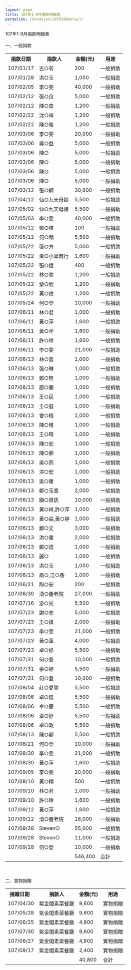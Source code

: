 ```yaml
---
layout: page
title: 107年1-9月捐款明細表
permalink: /donation/1070109detail/
---
```

107年1-9月捐款明細表
<br/><br/>
一、一般捐款
<br/>
<table class="tg">
  <tr>
    <th class="tg-0lax">捐款日期</th>
    <th class="tg-0lax">捐款人</th>
    <th class="tg-0lax">金額(元)</th>
    <th class="tg-0lax">用途</th>
  </tr>
  <tr>
    <td class="tg-0lax">107/01/17</td>
    <td class="tg-0lax">古○苓</td>
    <td class="tg-0lax">200</td>
    <td class="tg-0lax">一般捐助</td>
  </tr>
  <tr>
    <td class="tg-0lax">107/01/28</td>
    <td class="tg-0lax">洪○玉</td>
    <td class="tg-0lax">1,000</td>
    <td class="tg-0lax">一般捐助</td>
  </tr>
  <tr>
    <td class="tg-0lax">107/02/05</td>
    <td class="tg-0lax">李○雯</td>
    <td class="tg-0lax">40,000</td>
    <td class="tg-0lax">一般捐助</td>
  </tr>
  <tr>
    <td class="tg-0lax">107/02/12</td>
    <td class="tg-0lax">張○良</td>
    <td class="tg-0lax">5,000</td>
    <td class="tg-0lax">一般捐助</td>
  </tr>
  <tr>
    <td class="tg-0lax">107/02/12</td>
    <td class="tg-0lax">陳○章</td>
    <td class="tg-0lax">1,200</td>
    <td class="tg-0lax">一般捐助</td>
  </tr>
  <tr>
    <td class="tg-0lax">107/02/22</td>
    <td class="tg-0lax">沈○祥</td>
    <td class="tg-0lax">1,200</td>
    <td class="tg-0lax">一般捐助</td>
  </tr>
  <tr>
    <td class="tg-0lax">107/02/22</td>
    <td class="tg-0lax">陳○隆</td>
    <td class="tg-0lax">1,200</td>
    <td class="tg-0lax">一般捐助</td>
  </tr>
  <tr>
    <td class="tg-0lax">107/03/06</td>
    <td class="tg-0lax">李○雯</td>
    <td class="tg-0lax">20,000</td>
    <td class="tg-0lax">一般捐助</td>
  </tr>
  <tr>
    <td class="tg-0lax">107/03/06</td>
    <td class="tg-0lax">吳○益</td>
    <td class="tg-0lax">5,000</td>
    <td class="tg-0lax">一般捐助</td>
  </tr>
  <tr>
    <td class="tg-0lax">107/03/06</td>
    <td class="tg-0lax">陳○</td>
    <td class="tg-0lax">5,000</td>
    <td class="tg-0lax">一般捐助</td>
  </tr>
  <tr>
    <td class="tg-0lax">107/03/06</td>
    <td class="tg-0lax">陳○</td>
    <td class="tg-0lax">5,000</td>
    <td class="tg-0lax">一般捐助</td>
  </tr>
  <tr>
    <td class="tg-0lax">107/03/06</td>
    <td class="tg-0lax">陳○</td>
    <td class="tg-0lax">5,000</td>
    <td class="tg-0lax">一般捐助</td>
  </tr>
  <tr>
    <td class="tg-0lax">107/03/06</td>
    <td class="tg-0lax">陳○</td>
    <td class="tg-0lax">5,000</td>
    <td class="tg-0lax">一般捐助</td>
  </tr>
  <tr>
    <td class="tg-0lax">107/03/12</td>
    <td class="tg-0lax">張○綢</td>
    <td class="tg-0lax">30,600</td>
    <td class="tg-0lax">一般捐助</td>
  </tr>
  <tr>
    <td class="tg-0lax">107/04/12</td>
    <td class="tg-0lax">仙○九天母娘</td>
    <td class="tg-0lax">5,500</td>
    <td class="tg-0lax">一般捐助</td>
  </tr>
  <tr>
    <td class="tg-0lax">107/05/02</td>
    <td class="tg-0lax">仙○九天母娘</td>
    <td class="tg-0lax">5,500</td>
    <td class="tg-0lax">一般捐助</td>
  </tr>
  <tr>
    <td class="tg-0lax">107/05/03</td>
    <td class="tg-0lax">李○雯</td>
    <td class="tg-0lax">40,000</td>
    <td class="tg-0lax">一般捐助</td>
  </tr>
  <tr>
    <td class="tg-0lax">107/05/12</td>
    <td class="tg-0lax">鄭○峻</td>
    <td class="tg-0lax">100</td>
    <td class="tg-0lax">一般捐助</td>
  </tr>
  <tr>
    <td class="tg-0lax">107/05/12</td>
    <td class="tg-0lax">何○頤</td>
    <td class="tg-0lax">5,500</td>
    <td class="tg-0lax">一般捐助</td>
  </tr>
  <tr>
    <td class="tg-0lax">107/05/22</td>
    <td class="tg-0lax">張○方</td>
    <td class="tg-0lax">5,000</td>
    <td class="tg-0lax">一般捐助</td>
  </tr>
  <tr>
    <td class="tg-0lax">107/05/22</td>
    <td class="tg-0lax">棗○小翠商行</td>
    <td class="tg-0lax">1,600</td>
    <td class="tg-0lax">一般捐助</td>
  </tr>
  <tr>
    <td class="tg-0lax">107/05/22</td>
    <td class="tg-0lax">張○娥</td>
    <td class="tg-0lax">400</td>
    <td class="tg-0lax">一般捐助</td>
  </tr>
  <tr>
    <td class="tg-0lax">107/05/22</td>
    <td class="tg-0lax">林○雲</td>
    <td class="tg-0lax">1,200</td>
    <td class="tg-0lax">一般捐助</td>
  </tr>
  <tr>
    <td class="tg-0lax">107/05/22</td>
    <td class="tg-0lax">蔡○欣</td>
    <td class="tg-0lax">1,200</td>
    <td class="tg-0lax">一般捐助</td>
  </tr>
  <tr>
    <td class="tg-0lax">107/05/22</td>
    <td class="tg-0lax">黃○德</td>
    <td class="tg-0lax">1,200</td>
    <td class="tg-0lax">一般捐助</td>
  </tr>
  <tr>
    <td class="tg-0lax">107/05/24</td>
    <td class="tg-0lax">何○登</td>
    <td class="tg-0lax">10,000</td>
    <td class="tg-0lax">一般捐助</td>
  </tr>
  <tr>
    <td class="tg-0lax">107/06/11</td>
    <td class="tg-0lax">林○君</td>
    <td class="tg-0lax">1,000</td>
    <td class="tg-0lax">一般捐助</td>
  </tr>
  <tr>
    <td class="tg-0lax">107/06/11</td>
    <td class="tg-0lax">黃○萍</td>
    <td class="tg-0lax">1,600</td>
    <td class="tg-0lax">一般捐助</td>
  </tr>
  <tr>
    <td class="tg-0lax">107/06/11</td>
    <td class="tg-0lax">黃○萍</td>
    <td class="tg-0lax">1,600</td>
    <td class="tg-0lax">一般捐助</td>
  </tr>
  <tr>
    <td class="tg-0lax">107/06/11</td>
    <td class="tg-0lax">許○玲</td>
    <td class="tg-0lax">1,600</td>
    <td class="tg-0lax">一般捐助</td>
  </tr>
  <tr>
    <td class="tg-0lax">107/06/11</td>
    <td class="tg-0lax">李○雯</td>
    <td class="tg-0lax">21,000</td>
    <td class="tg-0lax">一般捐助</td>
  </tr>
  <tr>
    <td class="tg-0lax">107/06/13</td>
    <td class="tg-0lax">林○雲</td>
    <td class="tg-0lax">1,000</td>
    <td class="tg-0lax">一般捐助</td>
  </tr>
  <tr>
    <td class="tg-0lax">107/06/13</td>
    <td class="tg-0lax">張○琳</td>
    <td class="tg-0lax">1,000</td>
    <td class="tg-0lax">一般捐助</td>
  </tr>
  <tr>
    <td class="tg-0lax">107/06/13</td>
    <td class="tg-0lax">鄭○智</td>
    <td class="tg-0lax">1,000</td>
    <td class="tg-0lax">一般捐助</td>
  </tr>
  <tr>
    <td class="tg-0lax">107/06/13</td>
    <td class="tg-0lax">鄒○蘭</td>
    <td class="tg-0lax">1,000</td>
    <td class="tg-0lax">一般捐助</td>
  </tr>
  <tr>
    <td class="tg-0lax">107/06/13</td>
    <td class="tg-0lax">王○民</td>
    <td class="tg-0lax">1,000</td>
    <td class="tg-0lax">一般捐助</td>
  </tr>
  <tr>
    <td class="tg-0lax">107/06/13</td>
    <td class="tg-0lax">王○庭</td>
    <td class="tg-0lax">1,000</td>
    <td class="tg-0lax">一般捐助</td>
  </tr>
  <tr>
    <td class="tg-0lax">107/06/13</td>
    <td class="tg-0lax">曾○梅</td>
    <td class="tg-0lax">1,000</td>
    <td class="tg-0lax">一般捐助</td>
  </tr>
  <tr>
    <td class="tg-0lax">107/06/13</td>
    <td class="tg-0lax">陳○堆</td>
    <td class="tg-0lax">1,000</td>
    <td class="tg-0lax">一般捐助</td>
  </tr>
  <tr>
    <td class="tg-0lax">107/06/13</td>
    <td class="tg-0lax">王○時</td>
    <td class="tg-0lax">1,000</td>
    <td class="tg-0lax">一般捐助</td>
  </tr>
  <tr>
    <td class="tg-0lax">107/06/13</td>
    <td class="tg-0lax">陳○宏</td>
    <td class="tg-0lax">1,000</td>
    <td class="tg-0lax">一般捐助</td>
  </tr>
  <tr>
    <td class="tg-0lax">107/06/13</td>
    <td class="tg-0lax">陳○卿</td>
    <td class="tg-0lax">1,000</td>
    <td class="tg-0lax">一般捐助</td>
  </tr>
  <tr>
    <td class="tg-0lax">107/06/13</td>
    <td class="tg-0lax">吳○燕</td>
    <td class="tg-0lax">1,000</td>
    <td class="tg-0lax">一般捐助</td>
  </tr>
  <tr>
    <td class="tg-0lax">107/06/13</td>
    <td class="tg-0lax">洪○宏</td>
    <td class="tg-0lax">1,000</td>
    <td class="tg-0lax">一般捐助</td>
  </tr>
  <tr>
    <td class="tg-0lax">107/06/13</td>
    <td class="tg-0lax">吳○暖</td>
    <td class="tg-0lax">1,000</td>
    <td class="tg-0lax">一般捐助</td>
  </tr>
  <tr>
    <td class="tg-0lax">107/06/13</td>
    <td class="tg-0lax">鄭○玉香</td>
    <td class="tg-0lax">2,000</td>
    <td class="tg-0lax">一般捐助</td>
  </tr>
  <tr>
    <td class="tg-0lax">107/06/13</td>
    <td class="tg-0lax">顯○資訊</td>
    <td class="tg-0lax">10,000</td>
    <td class="tg-0lax">一般捐助</td>
  </tr>
  <tr>
    <td class="tg-0lax">107/06/13</td>
    <td class="tg-0lax">黃○祥,許○萍</td>
    <td class="tg-0lax">1,000</td>
    <td class="tg-0lax">一般捐助</td>
  </tr>
  <tr>
    <td class="tg-0lax">107/06/13</td>
    <td class="tg-0lax">黃○益,黃○婷</td>
    <td class="tg-0lax">1,000</td>
    <td class="tg-0lax">一般捐助</td>
  </tr>
  <tr>
    <td class="tg-0lax">107/06/13</td>
    <td class="tg-0lax">鄭○文</td>
    <td class="tg-0lax">3,000</td>
    <td class="tg-0lax">一般捐助</td>
  </tr>
  <tr>
    <td class="tg-0lax">107/06/13</td>
    <td class="tg-0lax">洪○書</td>
    <td class="tg-0lax">2,000</td>
    <td class="tg-0lax">一般捐助</td>
  </tr>
  <tr>
    <td class="tg-0lax">107/06/13</td>
    <td class="tg-0lax">鄭○語</td>
    <td class="tg-0lax">1,000</td>
    <td class="tg-0lax">一般捐助</td>
  </tr>
  <tr>
    <td class="tg-0lax">107/06/13</td>
    <td class="tg-0lax">麗○</td>
    <td class="tg-0lax">1,000</td>
    <td class="tg-0lax">一般捐助</td>
  </tr>
  <tr>
    <td class="tg-0lax">107/06/13</td>
    <td class="tg-0lax">洪○玉</td>
    <td class="tg-0lax">1,000</td>
    <td class="tg-0lax">一般捐助</td>
  </tr>
  <tr>
    <td class="tg-0lax">107/06/13</td>
    <td class="tg-0lax">高○,江○香</td>
    <td class="tg-0lax">1,000</td>
    <td class="tg-0lax">一般捐助</td>
  </tr>
  <tr>
    <td class="tg-0lax">107/06/21</td>
    <td class="tg-0lax">陶○安</td>
    <td class="tg-0lax">200</td>
    <td class="tg-0lax">一般捐助</td>
  </tr>
  <tr>
    <td class="tg-0lax">107/06/30</td>
    <td class="tg-0lax">清○養老院</td>
    <td class="tg-0lax">27,000</td>
    <td class="tg-0lax">一般捐助</td>
  </tr>
  <tr>
    <td class="tg-0lax">107/07/16</td>
    <td class="tg-0lax">游○光</td>
    <td class="tg-0lax">5,500</td>
    <td class="tg-0lax">一般捐助</td>
  </tr>
  <tr>
    <td class="tg-0lax">107/07/23</td>
    <td class="tg-0lax">謝○志</td>
    <td class="tg-0lax">5,000</td>
    <td class="tg-0lax">一般捐助</td>
  </tr>
  <tr>
    <td class="tg-0lax">107/07/23</td>
    <td class="tg-0lax">王○娸</td>
    <td class="tg-0lax">2,000</td>
    <td class="tg-0lax">一般捐助</td>
  </tr>
  <tr>
    <td class="tg-0lax">107/07/23</td>
    <td class="tg-0lax">李○雯</td>
    <td class="tg-0lax">21,000</td>
    <td class="tg-0lax">一般捐助</td>
  </tr>
  <tr>
    <td class="tg-0lax">107/07/23</td>
    <td class="tg-0lax">黃○蓮</td>
    <td class="tg-0lax">4,000</td>
    <td class="tg-0lax">一般捐助</td>
  </tr>
  <tr>
    <td class="tg-0lax">107/07/23</td>
    <td class="tg-0lax">卓○妤</td>
    <td class="tg-0lax">5,500</td>
    <td class="tg-0lax">一般捐助</td>
  </tr>
  <tr>
    <td class="tg-0lax">107/07/31</td>
    <td class="tg-0lax">何○登</td>
    <td class="tg-0lax">10,000</td>
    <td class="tg-0lax">一般捐助</td>
  </tr>
  <tr>
    <td class="tg-0lax">107/07/31</td>
    <td class="tg-0lax">余○婷</td>
    <td class="tg-0lax">5,500</td>
    <td class="tg-0lax">一般捐助</td>
  </tr>
  <tr>
    <td class="tg-0lax">107/07/31</td>
    <td class="tg-0lax">何○登</td>
    <td class="tg-0lax">10,000</td>
    <td class="tg-0lax">一般捐助</td>
  </tr>
  <tr>
    <td class="tg-0lax">107/08/04</td>
    <td class="tg-0lax">莊○愛雲</td>
    <td class="tg-0lax">5,500</td>
    <td class="tg-0lax">一般捐助</td>
  </tr>
  <tr>
    <td class="tg-0lax">107/08/06</td>
    <td class="tg-0lax">卓○陽</td>
    <td class="tg-0lax">5,500</td>
    <td class="tg-0lax">一般捐助</td>
  </tr>
  <tr>
    <td class="tg-0lax">107/08/06</td>
    <td class="tg-0lax">卓○慶</td>
    <td class="tg-0lax">5,500</td>
    <td class="tg-0lax">一般捐助</td>
  </tr>
  <tr>
    <td class="tg-0lax">107/08/06</td>
    <td class="tg-0lax">卓○妤</td>
    <td class="tg-0lax">5,500</td>
    <td class="tg-0lax">一般捐助</td>
  </tr>
  <tr>
    <td class="tg-0lax">107/08/06</td>
    <td class="tg-0lax">卓○政</td>
    <td class="tg-0lax">5,500</td>
    <td class="tg-0lax">一般捐助</td>
  </tr>
  <tr>
    <td class="tg-0lax">107/08/13</td>
    <td class="tg-0lax">陳○卿</td>
    <td class="tg-0lax">5,500</td>
    <td class="tg-0lax">一般捐助</td>
  </tr>
  <tr>
    <td class="tg-0lax">107/08/21</td>
    <td class="tg-0lax">何○登</td>
    <td class="tg-0lax">10,000</td>
    <td class="tg-0lax">一般捐助</td>
  </tr>
  <tr>
    <td class="tg-0lax">107/08/30</td>
    <td class="tg-0lax">李○雯</td>
    <td class="tg-0lax">21,000</td>
    <td class="tg-0lax">一般捐助</td>
  </tr>
  <tr>
    <td class="tg-0lax">107/08/30</td>
    <td class="tg-0lax">黃○萍</td>
    <td class="tg-0lax">1,600</td>
    <td class="tg-0lax">一般捐助</td>
  </tr>
  <tr>
    <td class="tg-0lax">107/09/05</td>
    <td class="tg-0lax">李○雯</td>
    <td class="tg-0lax">20,000</td>
    <td class="tg-0lax">一般捐助</td>
  </tr>
  <tr>
    <td class="tg-0lax">107/09/10</td>
    <td class="tg-0lax">黃○栩</td>
    <td class="tg-0lax">500</td>
    <td class="tg-0lax">一般捐助</td>
  </tr>
  <tr>
    <td class="tg-0lax">107/09/10</td>
    <td class="tg-0lax">林○君</td>
    <td class="tg-0lax">1,000</td>
    <td class="tg-0lax">一般捐助</td>
  </tr>
  <tr>
    <td class="tg-0lax">107/09/10</td>
    <td class="tg-0lax">許○玲</td>
    <td class="tg-0lax">1,600</td>
    <td class="tg-0lax">一般捐助</td>
  </tr>
  <tr>
    <td class="tg-0lax">107/09/12</td>
    <td class="tg-0lax">黃○萍</td>
    <td class="tg-0lax">1,600</td>
    <td class="tg-0lax">一般捐助</td>
  </tr>
  <tr>
    <td class="tg-0lax">107/09/12</td>
    <td class="tg-0lax">清○養老院</td>
    <td class="tg-0lax">18,000</td>
    <td class="tg-0lax">一般捐助</td>
  </tr>
  <tr>
    <td class="tg-0lax">107/09/28</td>
    <td class="tg-0lax">Steven○</td>
    <td class="tg-0lax">55,000</td>
    <td class="tg-0lax">一般捐助</td>
  </tr>
  <tr>
    <td class="tg-0lax">107/09/28</td>
    <td class="tg-0lax">Steven○</td>
    <td class="tg-0lax">11,000</td>
    <td class="tg-0lax">一般捐助</td>
  </tr>
  <tr>
    <td class="tg-0lax">107/09/28</td>
    <td class="tg-0lax">何○登</td>
    <td class="tg-0lax">10,000</td>
    <td class="tg-0lax">一般捐助</td>
  </tr>
  <tr>
    <td class="tg-0lax"></td>
    <td class="tg-0lax"></td>
    <td class="tg-0lax">546,400</td>
    <td class="tg-0lax">合計</td>
  </tr>
</table>


<br/><br/>
二、實物捐贈
<br/>
<table class="tg">
  <tr>
    <th class="tg-0lax">捐贈日期&nbsp;&nbsp;</th>
    <th class="tg-0lax">捐款人</th>
    <th class="tg-0lax">金額(元)</th>
    <th class="tg-0lax">用途</th>
  </tr>
  <tr>
    <td class="tg-0lax">107/04/30</td>
    <td class="tg-0lax">紫金閣素菜餐廳</td>
    <td class="tg-0lax">9,600</td>
    <td class="tg-0lax">實物捐贈</td>
  </tr>
  <tr>
    <td class="tg-0lax">107/05/28</td>
    <td class="tg-0lax">紫金閣素菜餐廳</td>
    <td class="tg-0lax">9,600</td>
    <td class="tg-0lax">實物捐贈</td>
  </tr>
  <tr>
    <td class="tg-0lax">107/06/25</td>
    <td class="tg-0lax">紫金閣素菜餐廳</td>
    <td class="tg-0lax">4,800</td>
    <td class="tg-0lax">實物捐贈</td>
  </tr>
  <tr>
    <td class="tg-0lax">107/07/30</td>
    <td class="tg-0lax">紫金閣素菜餐廳</td>
    <td class="tg-0lax">9,600</td>
    <td class="tg-0lax">實物捐贈</td>
  </tr>
  <tr>
    <td class="tg-0lax">107/08/27</td>
    <td class="tg-0lax">紫金閣素菜餐廳</td>
    <td class="tg-0lax">4,800</td>
    <td class="tg-0lax">實物捐贈</td>
  </tr>
  <tr>
    <td class="tg-0lax">107/09/17</td>
    <td class="tg-0lax">紫金閣素菜餐廳</td>
    <td class="tg-0lax">2,400</td>
    <td class="tg-0lax">實物捐贈</td>
  </tr>
  <tr>
    <td class="tg-0lax"></td>
    <td class="tg-0lax"></td>
    <td class="tg-0lax">40,800</td>
    <td class="tg-0lax">合計</td>
  </tr>
</table>

